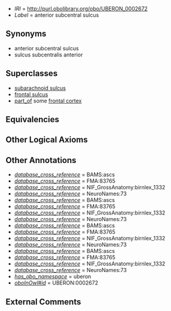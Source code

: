  * *IRI* = http://purl.obolibrary.org/obo/UBERON_0002672
 * *Label* = anterior subcentral sulcus

## Synonyms

 * anterior subcentral sulcus
 * sulcus subcentralis anterior

## Superclasses

 * [subarachnoid sulcus](../../UBERON/34/UBERON_0008334.md)
 * [frontal sulcus](../../UBERON/39/UBERON_0014639.md)
 * [part_of](../../BFO/50/BFO_0000050.md) some [frontal cortex](../../UBERON/70/UBERON_0001870.md)

## Equivalencies


## Other Logical Axioms


## Other Annotations

 * *[database_cross_reference](../../ef/oboInOwl#hasDbXref.md)* = BAMS:ascs
 * *[database_cross_reference](../../ef/oboInOwl#hasDbXref.md)* = FMA:83765
 * *[database_cross_reference](../../ef/oboInOwl#hasDbXref.md)* = NIF_GrossAnatomy:birnlex_1332
 * *[database_cross_reference](../../ef/oboInOwl#hasDbXref.md)* = NeuroNames:73
 * *[database_cross_reference](../../ef/oboInOwl#hasDbXref.md)* = BAMS:ascs
 * *[database_cross_reference](../../ef/oboInOwl#hasDbXref.md)* = FMA:83765
 * *[database_cross_reference](../../ef/oboInOwl#hasDbXref.md)* = NIF_GrossAnatomy:birnlex_1332
 * *[database_cross_reference](../../ef/oboInOwl#hasDbXref.md)* = NeuroNames:73
 * *[database_cross_reference](../../ef/oboInOwl#hasDbXref.md)* = BAMS:ascs
 * *[database_cross_reference](../../ef/oboInOwl#hasDbXref.md)* = FMA:83765
 * *[database_cross_reference](../../ef/oboInOwl#hasDbXref.md)* = NIF_GrossAnatomy:birnlex_1332
 * *[database_cross_reference](../../ef/oboInOwl#hasDbXref.md)* = NeuroNames:73
 * *[database_cross_reference](../../ef/oboInOwl#hasDbXref.md)* = BAMS:ascs
 * *[database_cross_reference](../../ef/oboInOwl#hasDbXref.md)* = FMA:83765
 * *[database_cross_reference](../../ef/oboInOwl#hasDbXref.md)* = NIF_GrossAnatomy:birnlex_1332
 * *[database_cross_reference](../../ef/oboInOwl#hasDbXref.md)* = NeuroNames:73
 * *[has_obo_namespace](../../ce/oboInOwl#hasOBONamespace.md)* = uberon
 * *[oboInOwl#id](../../id/oboInOwl#id.md)* = UBERON:0002672

## External Comments

